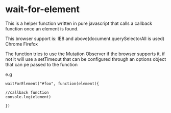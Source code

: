 # wait-for-element
This is a helper function written in pure javascript that calls a callback function once an element is found.

This browser support is:
IE8 and above(document.querySelectorAll is used)
Chrome
Firefox

The function tries to use the Mutation Observer if the browser supports it,
if not it will use a setTimeout that can be configured through an options object that
can pe passed to the function

e.g
```
waitForElement("#foo", function(element){

//callback function
console.log(element)

})
```
